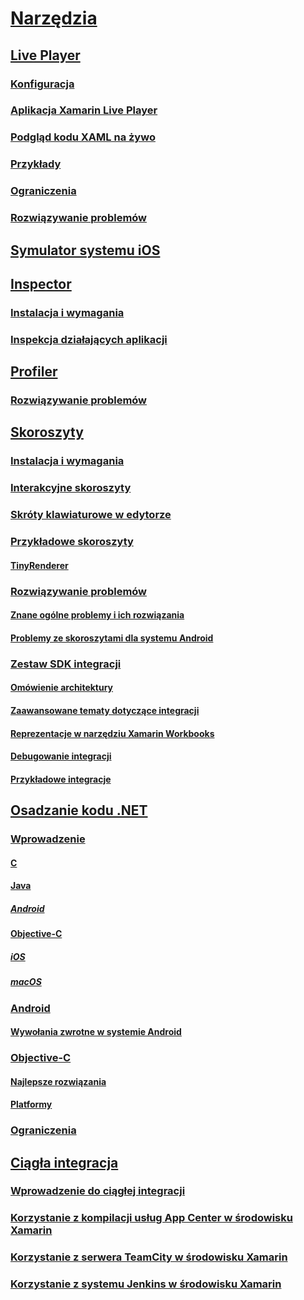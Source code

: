 # [Narzędzia](index.yml)
## [Live Player](live-player/index.md)
### [Konfiguracja](live-player/install.md)
### [Aplikacja Xamarin Live Player](live-player/player.md)
### [Podgląd kodu XAML na żywo](live-player/live-view.md)
### [Przykłady](live-player/samples.md)
### [Ograniczenia](live-player/limitations.md)
### [Rozwiązywanie problemów](live-player/troubleshooting.md)
## [Symulator systemu iOS](ios-simulator.md)
## [Inspector](inspector/index.md)
### [Instalacja i wymagania](inspector/install.md)
### [Inspekcja działających aplikacji](inspector/inspect.md)
## [Profiler](profiler/index.md)
### [Rozwiązywanie problemów](profiler/troubleshooting.md)
## [Skoroszyty](workbooks/index.md)
### [Instalacja i wymagania](workbooks/install.md)
### [Interakcyjne skoroszyty](workbooks/workbook.md)
### [Skróty klawiaturowe w edytorze](workbooks/keybindings.md)
### [Przykładowe skoroszyty](workbooks/samples/index.md)
#### [TinyRenderer](workbooks/samples/tinyrenderer.md)
### [Rozwiązywanie problemów](workbooks/troubleshooting/index.md)
#### [Znane ogólne problemy i ich rozwiązania](workbooks/troubleshooting/general.md)
#### [Problemy ze skoroszytami dla systemu Android](workbooks/troubleshooting/android.md)
### [Zestaw SDK integracji](workbooks/sdk/index.md)
#### [Omówienie architektury](workbooks/sdk/architecture.md)
#### [Zaawansowane tematy dotyczące integracji](workbooks/sdk/integrations.md)
#### [Reprezentacje w narzędziu Xamarin Workbooks](workbooks/sdk/representations.md)
#### [Debugowanie integracji](workbooks/sdk/debugging.md)
#### [Przykładowe integracje](workbooks/sdk/samples.md)
## [Osadzanie kodu .NET](dotnet-embedding/index.md)
### [Wprowadzenie](dotnet-embedding/get-started/index.md)
#### [C](dotnet-embedding/get-started/c.md)
#### [Java](dotnet-embedding/get-started/java/index.md)
##### [Android](dotnet-embedding/get-started/java/android.md)
#### [Objective-C](dotnet-embedding/get-started/objective-c/index.md)
##### [iOS](dotnet-embedding/get-started/objective-c/ios.md)
##### [macOS](dotnet-embedding/get-started/objective-c/macos.md)
### [Android](dotnet-embedding/android/index.md)
#### [Wywołania zwrotne w systemie Android](dotnet-embedding/android/callbacks.md)
### [Objective-C](dotnet-embedding/objective-c/index.md)
#### [Najlepsze rozwiązania](dotnet-embedding/objective-c/best-practices.md)
#### [Platformy](dotnet-embedding/objective-c/platforms.md)
### [Ograniczenia](dotnet-embedding/limitations.md)


## [Ciągła integracja](ci/index.md)
### [Wprowadzenie do ciągłej integracji](ci/intro-to-ci.md)
### [Korzystanie z kompilacji usług App Center w środowisku Xamarin](/appcenter/build/xamarin/)
### [Korzystanie z serwera TeamCity w środowisku Xamarin](ci/teamcity.md)
### [Korzystanie z systemu Jenkins w środowisku Xamarin](ci/jenkins-walkthrough.md)

